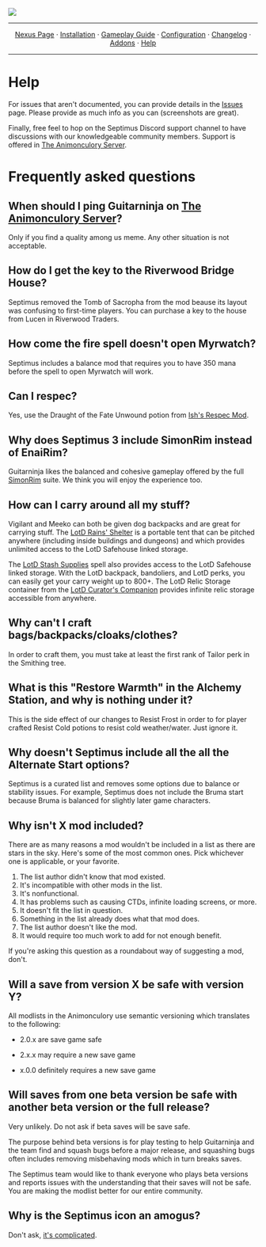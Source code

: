 <a href="https://www.youtube.com/watch?v=70DZ5UV1Bdo"><img src="images/banner.webp" target="_blank"></a>

---

<p align="center">
  <a href="https://www.nexusmods.com/skyrimspecialedition/mods/58229">Nexus Page</a> ·
  <a href="README.md">Installation</a> ·
  <a href="GAMEPLAY.md">Gameplay Guide</a> ·
  <a href="CONFIGURATION.md">Configuration</a> ·
  <a href="CHANGELOG.md">Changelog</a> ·
  <a href="ADDONS.md">Addons</a> ·
  <a href="HELP.md">Help</a>
</p>

---

# Help

For issues that aren't documented, you can provide details in the [Issues](https://github.com/Guitarninja2/septimus/issues) page. Please provide as much info as you can (screenshots are great).

Finally, free feel to hop on the Septimus Discord support channel to have discussions with our knowledgeable community members. Support is offered in [The Animonculory Server](https://discord.gg/DffHKcszfg).

# Frequently asked questions

## When should I ping Guitarninja on [The Animonculory Server](https://discord.gg/DffHKcszfg)?

Only if you find a quality among us meme. Any other situation is not acceptable.

## How do I get the key to the Riverwood Bridge House?

Septimus removed the Tomb of Sacropha from the mod beause its layout was confusing to first-time players. You can purchase a key to the house from Lucen in Riverwood Traders.

## How come the fire spell doesn't open Myrwatch?

Septimus includes a balance mod that requires you to have 350 mana before the spell to open Myrwatch will work.

## Can I respec?

Yes, use the Draught of the Fate Unwound potion from [Ish's Respec Mod](https://www.nexusmods.com/skyrimspecialedition/mods/1960).

## Why does Septimus 3 include SimonRim instead of EnaiRim?

Guitarninja likes the balanced and cohesive gameplay offered by the full [SimonRim](https://www.nexusmods.com/skyrimspecialedition/users/67410746?tab=user+files) suite. We think you will enjoy the experience too.

## How can I carry around all my stuff?

Vigilant and Meeko can both be given dog backpacks and are great for carrying stuff. The [LotD Rains' Shelter](https://legacy-of-the-dragonborn.fandom.com/wiki/Rains'_Shelter) is a portable tent that can be pitched anywhere (including inside buildings and dungeons) and which provides unlimited access to the LotD Safehouse linked storage.

The [LotD Stash Supplies](https://legacy-of-the-dragonborn.fandom.com/wiki/Stash_Supplies) spell also provides access to the LotD Safehouse linked storage. With the LotD backpack, bandoliers, and LotD perks, you can easily get your carry weight up to 800+. The LotD Relic Storage container from the [LotD Curator's Companion](https://www.nexusmods.com/skyrimspecialedition/mods/38529) provides infinite relic storage accessible from anywhere. 

## Why can't I craft bags/backpacks/cloaks/clothes?

In order to craft them, you must take at least the first rank of Tailor perk in the Smithing tree. 

## What is this "Restore Warmth" in the Alchemy Station, and why is nothing under it?

This is the side effect of our changes to Resist Frost in order to for player crafted Resist Cold potions to resist cold weather/water. Just ignore it.

## Why doesn't Septimus include all the all the Alternate Start options?

Septimus is a curated list and removes some options due to balance or stability issues. For example, Septimus does not include the Bruma start because Bruma is balanced for slightly later game characters.

## Why isn't X mod included?

There are as many reasons a mod wouldn't be included in a list as there are stars in the sky. Here's some of the most common ones. Pick whichever one is applicable, or your favorite.

1. The list author didn't know that mod existed.
2. It's incompatible with other mods in the list.
3. It's nonfunctional.
4. It has problems such as causing CTDs, infinite loading screens, or more.
5. It doesn't fit the list in question.
6. Something in the list already does what that mod does.
7. The list author doesn't like the mod.
8. It would require too much work to add for not enough benefit.

If you're asking this question as a roundabout way of suggesting a mod, don't.

## Will a save from version X be safe with version Y?

All modlists in the Animonculory use semantic versioning which translates to the following:

- 2.0.x are save game safe

- 2.x.x may require a new save game

- x.0.0 definitely requires a new save game

## Will saves from one beta version be safe with another beta version or the full release?

Very unlikely. Do not ask if beta saves will be save safe.

The purpose behind beta versions is for play testing to help Guitarninja and the team find and squash bugs before a major release, and squashing bugs often includes removing misbehaving mods which in turn breaks saves.

The Septimus team would like to thank everyone who plays beta versions and reports issues with the understanding that their saves will not be safe. You are making the modlist better for our entire community.

## Why is the Septimus icon an amogus?

Don't ask, [it's complicated](https://www.youtube.com/watch?v=70DZ5UV1Bdo).
